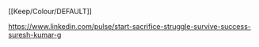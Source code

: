 [[Keep/Colour/DEFAULT]] 

https://www.linkedin.com/pulse/start-sacrifice-struggle-survive-success-suresh-kumar-g
